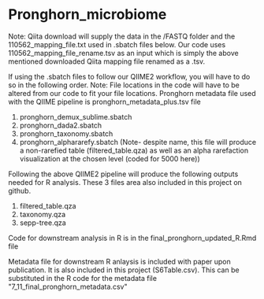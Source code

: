 # Pronghorn_microbiome

Note: Qiita download will supply the data in the /FASTQ folder and the 110562_mapping_file.txt used in .sbatch files below. 
Our code uses 110562_mapping_file_rename.tsv as an input which is simply the above mentioned downloaded Qiita mapping file renamed as a .tsv.

If using the .sbatch files to follow our QIIME2 workflow, you will have to do so in the following order.
Note: File locations in the code will have to be altered from our code to fit your file locations. Pronghorn metadata file used with the QIIME pipeline is pronghorn_metadata_plus.tsv file  

1) pronghorn_demux_sublime.sbatch
2) pronghorn_dada2.sbatch
3) pronghorn_taxonomy.sbatch
4) pronghorn_alphararefy.sbatch (Note- despite name, this file will produce a non-rarefied table (filtered_table.qza) as well as an alpha rarefaction visualization at the chosen level (coded for 5000 here))

Following the above QIIME2 pipeline will produce the following outputs needed for R analysis. These 3 files area also included in this project on github. 
1) filtered_table.qza
2) taxonomy.qza
3) sepp-tree.qza

Code for downstream analysis in R is in the final_pronghorn_updated_R.Rmd file

Metadata file for downstream R anlaysis is included with paper upon publication. It is also included in this project (S6Table.csv). This can be substituted in the R code for the metadata file "7_11_final_pronghorn_metadata.csv" 
